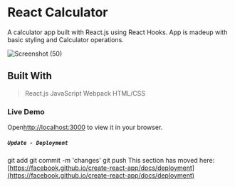 # React Calculator

A calculator app built with React.js using React Hooks. App is madeup with basic styling and Calculator operations.


![Screenshot (50)](https://user-images.githubusercontent.com/92250920/184344051-5826fde9-418f-4574-b8da-aed9384348a9.png)

## Built With
> React.js
> JavaScript
> Webpack
> HTML/CSS


### Live Demo
Open[http://localhost:3000](https://calculator-sana-momin.netlify.app/) to view it in your browser.



##### `Update - Deployment`
git add
git commit -m 'changes'
git push
This section has moved here: [https://facebook.github.io/create-react-app/docs/deployment](https://facebook.github.io/create-react-app/docs/deployment)

